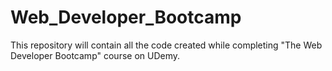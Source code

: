 # Web_Developer_Bootcamp
This repository will contain all the code created while completing "The Web Developer Bootcamp" course on UDemy. 
